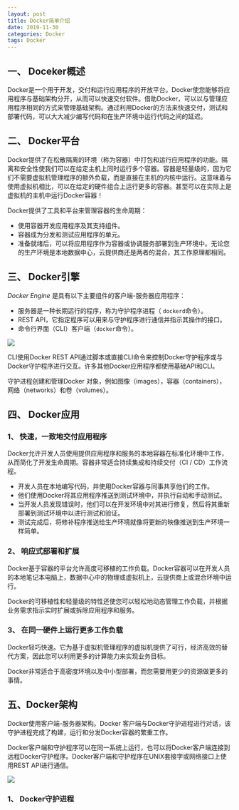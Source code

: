 ```yaml
---
layout: post
title: Docker简单介绍
date: 2019-11-30
categories: Docker
tags: Docker
---
```


## 一、 Doceker概述

Docker是一个用于开发，交付和运行应用程序的开放平台。Docker使您能够将应用程序与基础架构分开，从而可以快速交付软件。借助Docker，可以以与管理应用程序相同的方式来管理基础架构。通过利用Docker的方法来快速交付，测试和部署代码，可以大大减少编写代码和在生产环境中运行代码之间的延迟。

## 二、 Docker平台

Docker提供了在松散隔离的环境（称为容器）中打包和运行应用程序的功能。隔离和安全性使我们可以在给定主机上同时运行多个容器。容器是轻量级的，因为它们不需要虚拟机管理程序的额外负载，而是直接在主机的内核中运行。这意味着与使用虚拟机相比，可以在给定的硬件组合上运行更多的容器。甚至可以在实际上是虚拟机的主机中运行Docker容器！

Docker提供了工具和平台来管理容器的生命周期：

* 使用容器开发应用程序及其支持组件。
* 容器成为分发和测试应用程序的单元。
* 准备就绪后，可以将应用程序作为容器或协调服务部署到生产环境中。无论您的生产环境是本地数据中心，云提供商还是两者的混合，其工作原理都相同。

## 三、 Docker引擎

*Docker Engine* 是具有以下主要组件的客户端-服务器应用程序：

* 服务器是一种长期运行的程序，称为守护程序进程（ `dockerd`命令）。
* REST API，它指定程序可以用来与守护程序进行通信并指示其操作的接口。
* 命令行界面（CLI）客户端（`docker`命令）。

![](../docker1.png)

CLI使用Docker REST API通过脚本或直接CLI命令来控制Docker守护程序或与Docker守护程序进行交互。许多其他Docker应用程序都使用基础API和CLI。

守护进程创建和管理Docker 对象，例如图像（images），容器（containers），网络（networks）和卷（volumes）。

## 四、 Docker应用

### 1、 快速，一致地交付应用程序

Docker允许开发人员使用提供应用程序和服务的本地容器在标准化环境中工作，从而简化了开发生命周期。容器非常适合持续集成和持续交付（CI / CD）工作流程。

* 开发人员在本地编写代码，并使用Docker容器与同事共享他们的工作。
* 他们使用Docker将其应用程序推送到测试环境中，并执行自动和手动测试。
* 当开发人员发现错误时，他们可以在开发环境中对其进行修复，然后将其重新部署到测试环境中以进行测试和验证。
* 测试完成后，将修补程序推送给生产环境就像将更新的映像推送到生产环境一样简单。

### 2、 响应式部署和扩展

Docker基于容器的平台允许高度可移植的工作负载。Docker容器可以在开发人员的本地笔记本电脑上，数据中心中的物理或虚拟机上，云提供商上或混合环境中运行。

Docker的可移植性和轻量级的特性还使您可以轻松地动态管理工作负载，并根据业务需求指示实时扩展或拆除应用程序和服务。

### 3、 在同一硬件上运行更多工作负载

Docker轻巧快速。它为基于虚拟机管理程序的虚拟机提供了可行，经济高效的替代方案，因此您可以利用更多的计算能力来实现业务目标。

Docker非常适合于高密度环境以及中小型部署，而您需要用更少的资源做更多的事情。

## 五、Docker架构

Docker使用客户端-服务器架构。Docker 客户端与Docker守护进程进行对话，该守护进程完成了构建，运行和分发Docker容器的繁重工作。

Docker客户端和守护程序可以在同一系统上运行，也可以将Docker客户端连接到远程Docker守护程序。Docker客户端和守护程序在UNIX套接字或网络接口上使用REST API进行通信。

![](../docker2.svg)

### 1、 Docker守护进程
